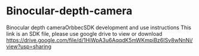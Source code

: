 # Binocular-depth-camera
Binocular depth cameraOrbbecSDK development and use instructions
This link is an SDK file, please use google drive to view or download
https://drive.google.com/file/d/1HiWpA3u6AqqdK5mWKmpiBz6ISv8wNnNi/view?usp=sharing
